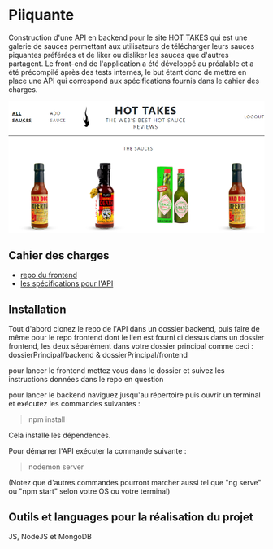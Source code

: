 # Piiquante

Construction d'une API en backend pour le site HOT TAKES qui est une galerie de sauces permettant aux utilisateurs de télécharger leurs sauces piquantes préférées et de liker ou disliker les sauces que d'autres partagent. Le front-end de l'application a été développé au préalable et a été précompilé après des tests internes, le but étant donc de mettre en place une API qui correspond aux spécifications fournis dans le cahier des charges.

![desktop hot takes](Capture.png)


## Cahier des charges

- [repo du frontend](https://github.com/OpenClassrooms-Student-Center/Web-Developer-P6)
- [les spécifications pour l'API](https://github.com/LyesHarrar/Piiquante/blob/master/Requirements_DW_P6.pdf)

## Installation
Tout d'abord clonez le repo de l'API dans un dossier backend, puis faire de même pour le repo frontend dont le lien est fourni ci dessus dans un dossier frontend, les deux séparément dans votre dossier principal comme ceci : dossierPrincipal/backend & dossierPrincipal/frontend

pour lancer le frontend mettez vous dans le dossier et suivez les instructions données dans le repo en question

pour lancer le backend naviguez jusqu'au répertoire puis ouvrir un terminal et exécutez les commandes suivantes :

> npm install


Cela installe les dépendences.

Pour démarrer l'API exécuter la commande suivante :

> nodemon server

(Notez que d'autres commandes pourront marcher aussi tel que "ng serve" ou "npm start" selon votre OS ou votre terminal)

## Outils et languages pour la réalisation du projet
JS, NodeJS et MongoDB